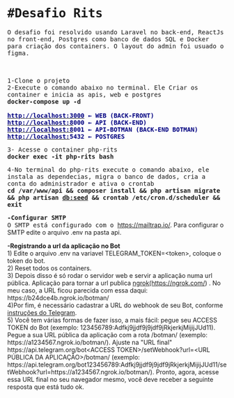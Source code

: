 <h1><samp>#Desafio Rits</samp></h1>

<p><samp>O desafio foi resolvido usando Laravel no back-end,&nbsp;ReactJs no front-end,&nbsp;Postgres como banco de dados SQL e Docker para cria&ccedil;&atilde;o dos containers. O&nbsp;layout do admin foi usuado o figma.<br />
&nbsp;</samp><br />
&nbsp;</p>

<p><samp>1-Clone o projeto<br />
2-Execute o comando abaixo no terminal. Ele Criar os container e inicia as apis, web e postgres<br />
<strong>docker-compose up -d</strong><br />
<br />
<strong><a href="http://localhost:3000/"><span style="color:#000080">http://localhost:3000</span></a><span style="color:#000080"> &larr; WEB (BACK-FRONT)</span><br />
<a href="http://localhost:3000/"><span style="color:#000080">http://localhost:8</span></a><span style="color:#000080">000 &larr; API (BACK-END)</span><br />
<a href="http://localhost:3000/"><span style="color:#000080">http://localhost:8</span></a><span style="color:#000080">001 &larr; API-BOTMAN (BACK-END BOTMAN)</span><br />
<a href="http://localhost:3000/"><span style="color:#000080">http://localhost:</span></a><span style="color:#000080">5432 &larr; POSTGRES</span></strong></samp></p>

<p><samp>3- Acesse o container&nbsp;php-rits<br />
<strong>docker exec -it php-rits bash</strong></samp></p>

<p><samp>4-No terminal do&nbsp;php-rits execute o comando abaixo, ele instala as dependecias, migra o banco de dados, cria a conta do administrador e ativa o crontab<br />
<strong>cd /var/www/api &amp;&amp; composer install &amp;&amp; php artisan migrate &amp;&amp; php artisan <a href="db:seed">db:seed</a> &amp;&amp; crontab /etc/cron.d/scheduler &amp;&amp; exit</strong></samp></p>

<p><samp><strong>-Configurar SMTP</strong><br />
O SMTP est&aacute;&nbsp;configurado com o&nbsp;</samp><a href="https://mailtrap.io/">https://mailtrap.io/</a>. Para configurar o SMTP edite o arquivo .env na pasta api.</p>

<p><strong>-Registrando a url da aplica&ccedil;&atilde;o no Bot&nbsp;</strong><br />
1) Edite o arquivo .env na variavel&nbsp;TELEGRAM_TOKEN=&lt;token&gt;, coloque o token do bot.<br />
2) Reset todos os containers.&nbsp;<br />
3) Depois disso &eacute; s&oacute; rodar o servidor web e servir a aplica&ccedil;&atilde;o numa url p&uacute;blica. Aplica&ccedil;&atilde;o para tornar a url publica&nbsp;<a href="https://ngrok.com/">ngrok(https://ngrok.com/</a>)&nbsp;. No meu caso, a URL ficou parecida com essa daqui: https://b24dce4b.ngrok.io/botman/<br />
4)Por fim, &eacute; necess&aacute;rio cadastrar a URL do webhook de seu Bot, conforme<a href="https://core.telegram.org/bots/api#setwebhook"> instru&ccedil;&otilde;es do Telegram</a>.<br />
5)&nbsp;Voc&ecirc; tem v&aacute;rias formas de fazer isso, a mais f&aacute;cil:&nbsp;pegue seu ACCESS TOKEN do Bot (exemplo: 123456789:Adfkj9jjdf9j9jdf9jRkjerkjMijijJUd11). Pegue a sua URL p&uacute;blica da aplica&ccedil;&atilde;o com a rota /botman/ (exemplo: https://a1234567.ngrok.io/botman/). Ajuste na &quot;URL final&quot; https://api.telegram.org/bot&lt;ACCESS TOKEN&gt;/setWebhook?url=&lt;URL P&Uacute;BLICA DA APLICA&Ccedil;&Atilde;O&gt;/botman/ (exemplo: https://api.telegram.org/bot123456789:Adfkj9jjdf9j9jdf9jRkjerkjMijijJUd11/setWebhook?url=https://a1234567.ngrok.io/botman/).&nbsp;Pronto, agora, acesse essa URL final no seu navegador mesmo, voc&ecirc; deve receber a seguinte resposta que est&aacute; tudo ok.<br />
&nbsp;</p>

<p>&nbsp;</p>
